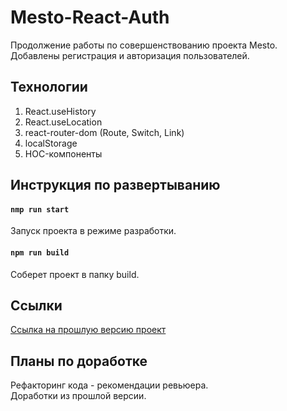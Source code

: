 # Mesto-React-Auth

Продолжение работы по совершенствованию проекта Mesto. Добавлены регистрация и авторизация пользователей.

## Технологии

1. React.useHistory
2. React.useLocation
3. react-router-dom (Route, Switch, Link)
4. localStorage
5. HOC-компоненты

## Инструкция по развертыванию

#### `nmp run start`

Запуск проекта в режиме разработки.

#### `npm run build`

Соберет проект в папку build.

## Ссылки

[Ссылка на прошлую версию проект](https://varpmen.io/mesto-react/)

## Планы по доработке

Рефакторинг кода - рекомендации ревьюера.  
Доработки из прошлой версии.
